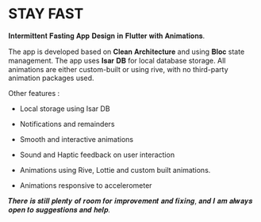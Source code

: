 # STAY FAST

𝐈𝐧𝐭𝐞𝐫𝐦𝐢𝐭𝐭𝐞𝐧𝐭 𝐅𝐚𝐬𝐭𝐢𝐧𝐠 𝐀𝐩𝐩 𝐃𝐞𝐬𝐢𝐠𝐧 𝐢𝐧 𝐅𝐥𝐮𝐭𝐭𝐞𝐫 𝐰𝐢𝐭𝐡 𝐀𝐧𝐢𝐦𝐚𝐭𝐢𝐨𝐧𝐬.

The app is developed based on 𝐂𝐥𝐞𝐚𝐧 𝐀𝐫𝐜𝐡𝐢𝐭𝐞𝐜𝐭𝐮𝐫𝐞 and using 𝐁𝐥𝐨𝐜 state management. The app uses 𝐈𝐬𝐚𝐫 𝐃𝐁 for local database storage. All animations are either custom-built or using rive, with no third-party animation packages used.


Other features :

* Local storage using Isar DB

* Notifications and remainders

* Smooth and interactive animations

* Sound and Haptic feedback on user interaction

* Animations using Rive, Lottie and custom built animations.

* Animations responsive to accelerometer


𝑻𝒉𝒆𝒓𝒆 𝒊𝒔 𝒔𝒕𝒊𝒍𝒍 𝒑𝒍𝒆𝒏𝒕𝒚 𝒐𝒇 𝒓𝒐𝒐𝒎 𝒇𝒐𝒓 𝒊𝒎𝒑𝒓𝒐𝒗𝒆𝒎𝒆𝒏𝒕 𝒂𝒏𝒅 𝒇𝒊𝒙𝒊𝒏𝒈, 𝒂𝒏𝒅 𝑰 𝒂𝒎 𝒂𝒍𝒘𝒂𝒚𝒔 𝒐𝒑𝒆𝒏 𝒕𝒐 𝒔𝒖𝒈𝒈𝒆𝒔𝒕𝒊𝒐𝒏𝒔 𝒂𝒏𝒅 𝒉𝒆𝒍𝒑.
